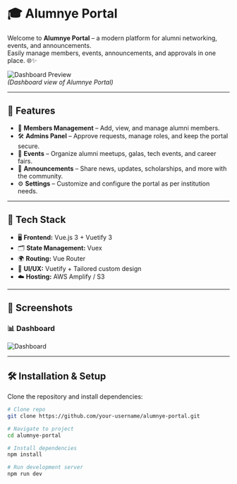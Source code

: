 # 🎓 Alumnye Portal

Welcome to **Alumnye Portal** – a modern platform for alumni networking, events, and announcements.  
Easily manage members, events, announcements, and approvals in one place. 🌐✨

![Dashboard Preview](./screenshot.png)  
_(Dashboard view of Alumnye Portal)_

---

## 🌟 Features

- 👥 **Members Management** – Add, view, and manage alumni members.
- 🛠️ **Admins Panel** – Approve requests, manage roles, and keep the portal secure.
- 📅 **Events** – Organize alumni meetups, galas, tech events, and career fairs.
- 📢 **Announcements** – Share news, updates, scholarships, and more with the community.
- ⚙️ **Settings** – Customize and configure the portal as per institution needs.

---

## 🚀 Tech Stack

- 🖥️ **Frontend:** Vue.js 3 + Vuetify 3
- 🗂️ **State Management:** Vuex
- 🌍 **Routing:** Vue Router
- 🎨 **UI/UX:** Vuetify + Tailored custom design
- ☁️ **Hosting:** AWS Amplify / S3

---

## 📸 Screenshots

### 📊 Dashboard

![Dashboard](./screenshot.png)

---

## 🛠️ Installation & Setup

Clone the repository and install dependencies:

```bash
# Clone repo
git clone https://github.com/your-username/alumnye-portal.git

# Navigate to project
cd alumnye-portal

# Install dependencies
npm install

# Run development server
npm run dev
```

